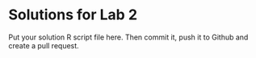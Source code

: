 # Solutions for Lab 2
Put your solution R script file here. Then commit it, push it to Github 
and create a pull request.